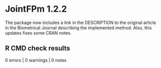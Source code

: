 # JointFPm 1.2.2

The package now includes a link in the DESCRIPTION to the original article in the Biometrical Journal describing the implemented method. Also, this updates fixes some CRAN notes.

## R CMD check results
0 errors | 0 warnings | 0 notes

